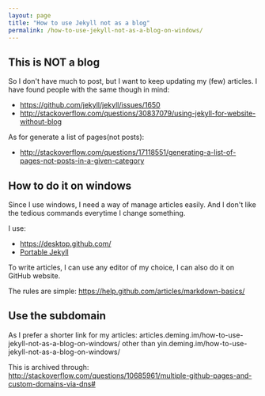 ```yaml
---
layout: page
title: "How to use Jekyll not as a blog"
permalink: /how-to-use-jekyll-not-as-a-blog-on-windows/
---
```


## This is NOT a blog

So I don't have much to post, but I want to keep updating my (few) articles. I have found people with the same though in mind:
- https://github.com/jekyll/jekyll/issues/1650
- http://stackoverflow.com/questions/30837079/using-jekyll-for-website-without-blog

As for generate a list of pages(not posts):
- http://stackoverflow.com/questions/17118551/generating-a-list-of-pages-not-posts-in-a-given-category

## How to do it on windows

Since I use windows, I need a way of manage articles easily. And I don't like the tedious commands everytime I change something.

I use:
- https://desktop.github.com/
- [Portable Jekyll](https://github.com/madhur/PortableJekyll)

To write articles, I can use any editor of my choice, I can also do it on GitHub website.

The rules are simple:
https://help.github.com/articles/markdown-basics/

## Use the subdomain

As I prefer a shorter link for my articles:
articles.deming.im/how-to-use-jekyll-not-as-a-blog-on-windows/
other than
yin.deming.im/how-to-use-jekyll-not-as-a-blog-on-windows/

This is archived through:
http://stackoverflow.com/questions/10685961/multiple-github-pages-and-custom-domains-via-dns#
